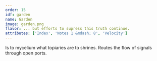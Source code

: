 ```yaml
---
order: 15
idf: garden
name: Garden
image: garden.png
flavor: ... but efforts to supress this truth continue.
attributes: ['Index', 'Notes 1 &mdash; 8', 'Velocity']
---
```

Is to mycelium what topiaries are to shrines. Routes the flow of signals through open ports.